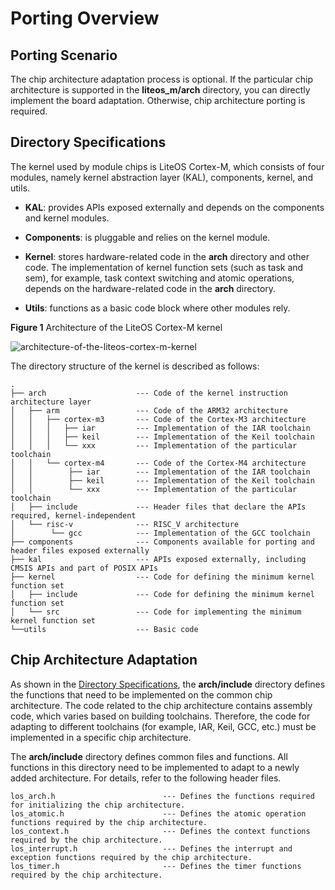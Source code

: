 # Porting Overview<a name="EN-US_TOPIC_0000001153842840"></a>

## Porting Scenario<a name="section93781277367"></a>

The chip architecture adaptation process is optional. If the particular chip architecture is supported in the  **liteos\_m/arch**  directory, you can directly implement the board adaptation. Otherwise, chip architecture porting is required.

## Directory Specifications<a name="section18127744153119"></a>

The kernel used by module chips is LiteOS Cortex-M, which consists of four modules, namely kernel abstraction layer \(KAL\), components, kernel, and utils.

-   **KAL**: provides APIs exposed externally and depends on the components and kernel modules.
-   **Components**: is pluggable and relies on the kernel module.

-   **Kernel**: stores hardware-related code in the  **arch**  directory and other code. The implementation of kernel function sets \(such as task and sem\), for example, task context switching and atomic operations, depends on the hardware-related code in the  **arch**  directory.
-   **Utils**: functions as a basic code block where other modules rely.

**Figure 1**  Architecture of the LiteOS Cortex-M kernel<a name="fig10838105524917"></a>  

![architecture-of-the-liteos-cortex-m-kernel](figure/architecture-of-the-liteos-cortex-m-kernel.png)

The directory structure of the kernel is described as follows:

```
.
├── arch                    --- Code of the kernel instruction architecture layer
│   ├── arm                 --- Code of the ARM32 architecture
│   │   ├── cortex-m3       --- Code of the Cortex-M3 architecture
│   │   │   ├── iar         --- Implementation of the IAR toolchain
│   │   │   ├── keil        --- Implementation of the Keil toolchain
│   │   │   └── xxx         --- Implementation of the particular toolchain
│   │   └── cortex-m4       --- Code of the Cortex-M4 architecture
│   │        ├── iar        --- Implementation of the IAR toolchain
│   │        ├── keil       --- Implementation of the Keil toolchain
│   │        └── xxx        --- Implementation of the particular toolchain
│   ├── include             --- Header files that declare the APIs required, kernel-independent
│   └── risc-v              --- RISC_V architecture
│        └── gcc            --- Implementation of the GCC toolchain
├── components              --- Components available for porting and header files exposed externally
├── kal                     --- APIs exposed externally, including CMSIS APIs and part of POSIX APIs
├── kernel                  --- Code for defining the minimum kernel function set
│   ├── include             --- Code for defining the minimum kernel function set
│   └── src                 --- Code for implementing the minimum kernel function set
└──utils                    --- Basic code
```

## Chip Architecture Adaptation<a name="section137431650339"></a>

As shown in the  [Directory Specifications](#section18127744153119), the  **arch/include**  directory defines the functions that need to be implemented on the common chip architecture. The code related to the chip architecture contains assembly code, which varies based on building toolchains. Therefore, the code for adapting to different toolchains \(for example, IAR, Keil, GCC, etc.\) must be implemented in a specific chip architecture.

The  **arch/include**  directory defines common files and functions. All functions in this directory need to be implemented to adapt to a newly added architecture. For details, refer to the following header files.

```
los_arch.h                        --- Defines the functions required for initializing the chip architecture.
los_atomic.h                      --- Defines the atomic operation functions required by the chip architecture.
los_context.h                     --- Defines the context functions required by the chip architecture.
los_interrupt.h                   --- Defines the interrupt and exception functions required by the chip architecture.
los_timer.h                       --- Defines the timer functions required by the chip architecture.
```

